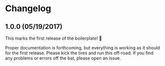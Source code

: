 # Changelog

## 1.0.0 (05/19/2017)

This marks the first release of the boilerplate! :tada:

Proper documentation is forthcoming, but everything is working as it should for the first release. Please kick the tires and run this off-road. If you find any problems or errors off the bat, please open an issue.
